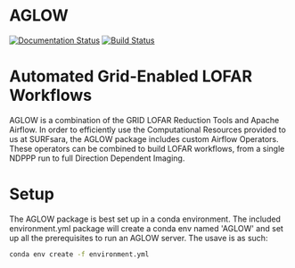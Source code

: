 # AGLOW
[![Documentation Status](https://readthedocs.org/projects/aglow/badge/?version=latest)](http://aglow.readthedocs.io/en/latest/?badge=latest)
[![Build Status](https://travis-ci.org/apmechev/AGLOW.svg?branch=master)](https://travis-ci.org/apmechev/AGLOW)

Automated Grid-Enabled LOFAR Workflows
====

AGLOW is a combination of the GRID LOFAR Reduction Tools and Apache Airflow. In order to efficiently use the Computational Resources provided to us at SURFsara, the AGLOW package includes custom Airflow Operators. These operators can be combined to build LOFAR workflows, from a single NDPPP run to full Direction Dependent Imaging. 

Setup
=====
The AGLOW package is best set up in a conda environment. The included environment.yml package will create a conda env named 'AGLOW' and set up all the prerequisites to run an AGLOW server. The usave is as such:

```bash
conda env create -f environment.yml 
```

